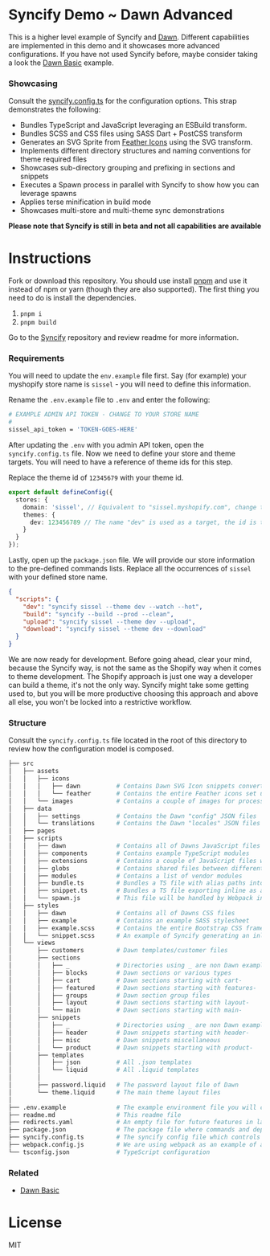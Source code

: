 # Syncify Demo ~ Dawn Advanced

This is a higher level example of Syncify and [Dawn](https://github.com/Shopify/dawn). Different capabilities are implemented in this demo and it showcases more advanced configurations. If you have not used Syncify before, maybe consider taking a look the [Dawn Basic](https://github.com/panoply/syncify-dawn-basic) example.

### Showcasing

Consult the [syncify.config.ts](/syncify.config.ts) for the configuration options. This strap demonstrates the following:

- Bundles TypeScript and JavaScript leveraging an ESBuild transform.
- Bundles SCSS and CSS files using SASS Dart + PostCSS transform
- Generates an SVG Sprite from [Feather Icons](https://feathericons.com/) using the SVG transform.
- Implements different directory structures and naming conventions for theme required files
- Showcases sub-directory grouping and prefixing in sections and snippets
- Executes a Spawn process in parallel with Syncify to show how you can leverage spawns
- Applies terse minification in build mode
- Showcases multi-store and multi-theme sync demonstrations

**Please note that Syncify is still in beta and not all capabilities are available**

# Instructions

Fork or download this repository. You should use install [pnpm](https://pnpm.js.org/en/cli/install) and use it instead of npm or yarn (though they are also supported). The first thing you need to do is install the dependencies.

1. `pnpm i`
2. `pnpm build`

Go to the [Syncify](https://github.com/panoply/syncify) repository and review readme for more information.

### Requirements

You will need to update the `env.example` file first. Say (for example) your myshopify store name is `sissel` - you will need to define this information.

Rename the `.env.example` file to `.env` and enter the following:

```bash
# EXAMPLE ADMIN API TOKEN - CHANGE TO YOUR STORE NAME
#
sissel_api_token = 'TOKEN-GOES-HERE'
```

After updating the `.env` with you admin API token, open the `syncify.config.ts` file. Now we need to define your store and theme targets. You will need to have a reference of theme ids for this step.

Replace the theme id of `12345679` with your theme id.

```ts
export default defineConfig({
  stores: {
    domain: 'sissel', // Equivalent to "sissel.myshopify.com", change to your store name
    themes: {
      dev: 123456789 // The name "dev" is used as a target, the id is the theme id.
    }
  }
});
```

Lastly, open up the `package.json` file. We will provide our store information to the pre-defined commands lists. Replace all the occurrences of `sissel` with your defined store name.

```json
{
  "scripts": {
    "dev": "syncify sissel --theme dev --watch --hot",
    "build": "syncify --build --prod --clean",
    "upload": "syncify sissel --theme dev --upload",
    "download": "syncify sissel --theme dev --download"
  }
}
```

We are now ready for development. Before going ahead, clear your mind, because the Syncify way, is not the same as the Shopify way when it comes to theme development. The Shopify approach is just one way a developer can build a theme, it's not the only way. Syncify might take some getting used to, but you will be more productive choosing this approach and above all else, you won't be locked into a restrictive workflow.

### Structure

Consult the `syncify.config.ts` file located in the root of this directory to review how the configuration model is composed.

```bash
├── src
│   ├── assets
│   │   ├── icons
│   │   │   ├── dawn          # Contains Dawn SVG Icon snippets converted to SVG that output as snippets
│   │   │   └── feather       # Contains the entire Feather icons set used to generated a sprite
│   │   └── images            # Contains a couple of images for processing example
│   ├── data
│   │   ├── settings          # Contains the Dawn "config" JSON files
│   │   └── translations      # Contains the Dawn "locales" JSON files
│   ├── pages
│   ├── scripts
│   │   ├── dawn              # Contains all of Dawns JavaScript files
│   │   ├── components        # Contains example TypeScript modules
│   │   ├── extensions        # Contains a couple of JavaScript files with different extensions
│   │   ├── globs             # Contains shared files between different modules
│   │   ├── modules           # Contains a list of vendor modules
│   │   ├── bundle.ts         # Bundles a TS file with alias paths into assets directory
│   │   ├── snippet.ts        # Bundles a TS file exporting inline as a snippet
│   │   └── spawn.js          # This file will be handled by Webpack in spawned process
│   ├── styles
│   │   ├── dawn              # Contains all of Dawns CSS files
│   │   ├── example           # Contains an example SASS stylesheet
│   │   ├── example.scss      # Contains the entire Bootstrap CSS framework
│   │   └── snippet.scss      # An example of Syncify generating an inline CSS snippet
│   └── views
│       ├── customers         # Dawn templates/customer files
│       ├── sections
│       │   ├── _             # Directories using _ are non Dawn examples
│       │   ├── blocks        # Dawn sections or various types
│       │   ├── cart          # Dawn sections starting with cart-
│       │   ├── featured      # Dawn sections starting with features-
│       │   ├── groups        # Dawn section group files
│       │   ├── layout        # Dawn sections starting with layout-
│       │   └── main          # Dawn sections starting with main-
│       ├── snippets
│       │   ├── _             # Directories using _ are non Dawn examples
│       │   ├── header        # Dawn snippets starting with header-
│       │   ├── misc          # Dawn snippets miscellaneous
│       │   └── product       # Dawn snippets starting with product-
│       ├── templates
│       │   ├── json          # All .json templates
│       │   └── liquid        # All .liquid templates
│       │ 
│       ├── password.liquid   # The password layout file of Dawn
│       └── theme.liquid      # The main theme layout files
│ 
├── .env.example              # The example environment file you will change this to .env
├── readme.md                 # This readme file
├── redirects.yaml            # An empty file for future features in later releases
├── package.json              # The package file where commands and dependencies are kept
├── syncify.config.ts         # The syncify config file which controls the build
├── webpack.config.js         # We are using webpack as an example of a spawned process
└── tsconfig.json             # TypeScript configuration
```

### Related

- [Dawn Basic](https://github.com/panoply/syncify-dawn-basic)

# License

MIT
